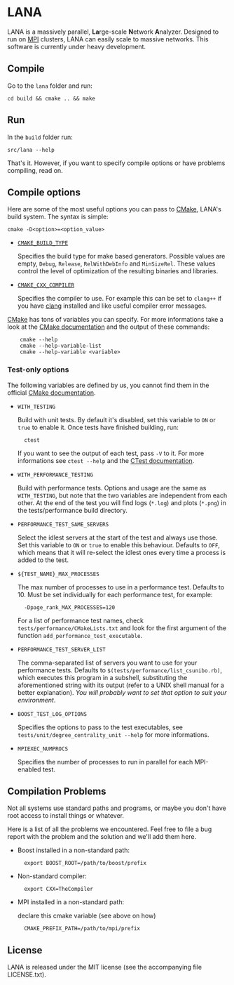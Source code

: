 LANA
====

LANA is a massively parallel, **La**rge-scale **N**etwork
**A**nalyzer. Designed to run on [MPI][] clusters, LANA can easily
scale to massive networks. This software is currently under heavy
development.

Compile
-------

Go to the `lana` folder and run:

    cd build && cmake .. && make

Run
---

In the `build` folder run:

    src/lana --help

That's it. However, if you want to specify compile options or have
problems compiling, read on.

Compile options
---------------

Here are some of the most useful options you can pass to [CMake][],
LANA's build system. The syntax is simple:

    cmake -D<option>=<option_value>

* [`CMAKE_BUILD_TYPE`](http://www.cmake.org/cmake/help/cmake-2-8-docs.html#variable:CMAKE_BUILD_TYPE)

    Specifies the build type for make based generators. Possible
    values are empty, `Debug`, `Release`, `RelWithDebInfo` and
    `MinSizeRel`. These values control the level of optimization of
    the resulting binaries and libraries.

* [`CMAKE_CXX_COMPILER`](http://www.cmake.org/cmake/help/cmake-2-8-docs.html#variable:CMAKE_LANG_COMPILER)

    Specifies the compiler to use. For example this can be set to
    `clang++` if you have [clang][] installed and like useful compiler
    error messages.

[CMake][] has tons of variables you can specify. For more informations
take a look at the [CMake documentation][] and the output of these
commands:

        cmake --help
        cmake --help-variable-list
        cmake --help-variable <variable>

### Test-only options

The following variables are defined by us, you cannot find them in the
official [CMake documentation][].

* `WITH_TESTING`

    Build with unit tests. By default it's disabled, set this variable
    to `ON` or `true` to enable it. Once tests have finished building, run:

        ctest

    If you want to see the output of each test, pass `-V` to it. For
    more informations see `ctest --help` and the [CTest documentation][].

* `WITH_PERFORMANCE_TESTING`

    Build with performance tests. Options and usage are the same as
    `WITH_TESTING`, but note that the two variables are independent
    from each other. At the end of the test you will find logs
    (`*.log`) and plots (`*.png`) in the tests/performance build
    directory.

* `PERFORMANCE_TEST_SAME_SERVERS`

    Select the idlest servers at the start of the test and always use
    those. Set this variable to `ON` or `true` to enable this
    behaviour. Defaults to `OFF`, which means that it will re-select
    the idlest ones every time a process is added to the test.

* `${TEST_NAME}_MAX_PROCESSES`

    The max number of processes to use in a performance test. Defaults
    to 10. Must be set individually for each performance test, for
    example:

        -Dpage_rank_MAX_PROCESSES=120

    For a list of performance test names, check
    `tests/performance/CMakeLists.txt` and look for the first argument
    of the function `add_performance_test_executable`.

* `PERFORMANCE_TEST_SERVER_LIST`

    The comma-separated list of servers you want to use for your
    performance tests. Defaults to
    `$(tests/performance/list_csunibo.rb)`, which executes this
    program in a subshell, substituting the aforementioned string with
    its output (refer to a UNIX shell manual for a better
    explanation). *You will probably want to set that option to suit
    your environment*.

* `BOOST_TEST_LOG_OPTIONS`

    Specifies the options to pass to the test executables, see
    `tests/unit/degree_centrality_unit --help` for more informations.

* `MPIEXEC_NUMPROCS`

    Specifies the number of processes to run in parallel for each
    MPI-enabled test.

Compilation Problems
--------------------

Not all systems use standard paths and programs, or maybe you don't
have root access to install things or whatever.

Here is a list of all the problems we encountered. Feel free to file a
bug report with the problem and the solution and we'll add them here.

* Boost installed in a non-standard path:

        export BOOST_ROOT=/path/to/boost/prefix

* Non-standard compiler:

        export CXX=TheCompiler

* MPI installed in a non-standard path:

    declare this cmake variable (see above on how)

        CMAKE_PREFIX_PATH=/path/to/mpi/prefix

License
-------

LANA is released under the MIT license (see the accompanying file LICENSE.txt).

[MPI]: http://en.wikipedia.org/wiki/Message_Passing_Interface
[clang]: http://clang.llvm.org/
[CMake]: http://www.cmake.org/
[CMake documentation]: http://www.cmake.org/cmake/help/cmake-2-8-docs.html
[CTest documentation]: http://www.cmake.org/cmake/help/ctest-2-8-docs.html
